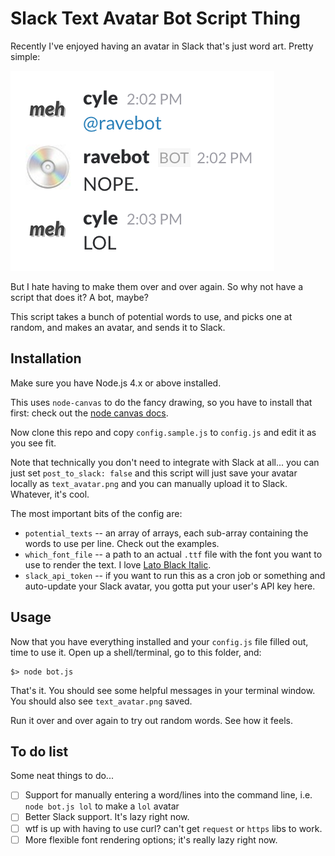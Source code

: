 # Slack Text Avatar Bot Script Thing

Recently I've enjoyed having an avatar in Slack that's just word art. Pretty simple:

![lol right i know](images/lol-avatar.png)

But I hate having to make them over and over again. So why not have a script that does it? A bot, maybe?

This script takes a bunch of potential words to use, and picks one at random, and makes an avatar, and sends it to Slack.

## Installation

Make sure you have Node.js 4.x or above installed.

This uses `node-canvas` to do the fancy drawing, so you have to install that first: check out the [node canvas docs](https://github.com/Automattic/node-canvas).

Now clone this repo and copy `config.sample.js` to `config.js` and edit it as you see fit.

Note that technically you don't need to integrate with Slack at all... you can just set `post_to_slack: false` and this script will just save your avatar locally as `text_avatar.png` and you can manually upload it to Slack. Whatever, it's cool.

The most important bits of the config are:

- `potential_texts` -- an array of arrays, each sub-array containing the words to use per line. Check out the examples.
- `which_font_file` -- a path to an actual `.ttf` file with the font you want to use to render the text. I love [Lato Black Italic](http://www.latofonts.com/).
- `slack_api_token` -- if you want to run this as a cron job or something and auto-update your Slack avatar, you gotta put your user's API key here.

## Usage

Now that you have everything installed and your `config.js` file filled out, time to use it. Open up a shell/terminal, go to this folder, and:

```
$> node bot.js
```

That's it. You should see some helpful messages in your terminal window. You should also see `text_avatar.png` saved.

Run it over and over again to try out random words. See how it feels.

## To do list

Some neat things to do...

- [ ] Support for manually entering a word/lines into the command line, i.e. `node bot.js lol` to make a `lol` avatar
- [ ] Better Slack support. It's lazy right now.
- [ ] wtf is up with having to use curl? can't get `request` or `https` libs to work.
- [ ] More flexible font rendering options; it's really lazy right now.
